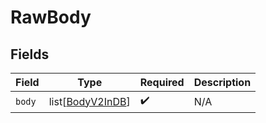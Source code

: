 # RawBody


## Fields

| Field                                                 | Type                                                  | Required                                              | Description                                           |
| ----------------------------------------------------- | ----------------------------------------------------- | ----------------------------------------------------- | ----------------------------------------------------- |
| `body`                                                | list[[BodyV2InDB](../../models/shared/bodyv2indb.md)] | :heavy_check_mark:                                    | N/A                                                   |